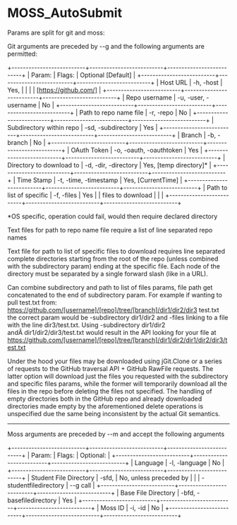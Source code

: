# MOSS_AutoSubmit
Params are split for git and moss:

Git arguments are preceded by --g and the following arguments are permitted:

+--------------------------+--------------------------+--------------------------+
| Param:                   | Flags:                   | Optional [Default]       |
+--------------------------+--------------------------+--------------------------+
| Host URL                 | -h, -host                | Yes,                     |
|                          |                          | [https://github.com/]    |
+--------------------------+--------------------------+--------------------------+
| Repo username            | -u, -user, -username     | No                       |
+--------------------------+--------------------------+--------------------------+
| Path to repo name file   | -r, -repo                | No                       |
+--------------------------+--------------------------+--------------------------+
| Subdirectory within repo | -sd, -subdirectory       | Yes                      |
+--------------------------+--------------------------+--------------------------+
| Branch                   | -b, -branch              | No                       |
+--------------------------+--------------------------+--------------------------+
| OAuth Token              | -o, -oauth, -oauthtoken  | Yes                      |
+--------------------------+--------------------------+--------------------------+
| Directory to download to | -d, -dir, -directory     | Yes, [temp directory]\*  |
+--------------------------+--------------------------+--------------------------+
| Time Stamp               | -t, -time, -timestamp    | Yes, [CurrentTime]       |
+--------------------------+--------------------------+--------------------------+
| Path to list of specific | -f, -files               | Yes                      |
| files to download        |                          |                          |
+--------------------------+--------------------------+--------------------------+

\*OS specific, operation could fail, would then require declared
directory

Text files for path to repo name file require a list of line separated repo names

Text file for path to list of specific files to download requires line separated complete directories starting from the root of the repo (unless combined with the subdirectory param) ending at the specific file. Each node of the directory must be separated by a single forward slash (like in a URL).

Can combine subdirectory and path to list of files params, file path get concatenated to the end of subdirectory param. For example if wanting to pull test.txt from: https://github.com/[username]/[repo]/tree/[branch]/dir1/dir2/dir3 test.txt the correct param would be -subdirectory dir1/dir2 and -files linking to a file with the line dir3/test.txt. Using -subdirectory dir1/dir2 andÂ dir1/dir2/dir3/test.txt would result in the API looking for your file at https://github.com/[username]/[repo]/tree/[branch]/dir1/dir2/dir1/dir2/dir3/test.txt

Under the hood your files may be downloaded using jGit.Clone or a series of requests to the GitHub traversal API + GitHub RawFile requests. The latter option will download just the files you requested with the subdirectory and specific files params, while the former will temporarily download all the files in the repo before deleting the files not specified. The handling of empty directories both in the GitHub repo and already downloaded directories made empty by the aforementioned delete operations is unspecified due the same being inconsistent by the actual Git semantics.

* * * * *

Moss arguments are preceded by --m and accept the following arguments

+--------------------------+--------------------------+--------------------------+
| Param:                   | Flags:                   | Optional:                |
+--------------------------+--------------------------+--------------------------+
| Language                 | -l, -language            | No                       |
+--------------------------+--------------------------+--------------------------+
| Student File Directory   | -sfd,                    | No, unless preceded by   |
|                          | -studentfiledirectory    | --g call                 |
+--------------------------+--------------------------+--------------------------+
| Base File Directory      | -bfd, -basefiledirectory | Yes                      |
+--------------------------+--------------------------+--------------------------+
| Moss ID                  | -i, -id                  | No                       |
+--------------------------+--------------------------+--------------------------+
